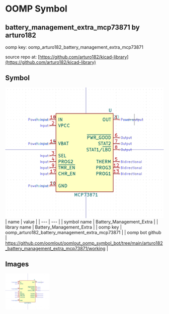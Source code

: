# OOMP Symbol  
## battery_management_extra_mcp73871  by arturo182  
  
oomp key: oomp_arturo182_battery_management_extra_mcp73871  
  
source repo at: [https://github.com/arturo182/kicad-library](https://github.com/arturo182/kicad-library)  
## Symbol  
  
[![working.png](working_600.png)](working.png)  
| name | value | 
| --- | --- | 
| symbol name | Battery_Management_Extra | 
| library name | Battery_Management_Extra | 
| oomp key | oomp_arturo182_battery_management_extra_mcp73871 | 
| oomp bot github | https://github.com/oomlout/oomlout_oomp_symbol_bot/tree/main/arturo182_battery_management_extra_mcp73871/working | 
## Images  
  
[![working.png](working_140.png)](working.png)  
